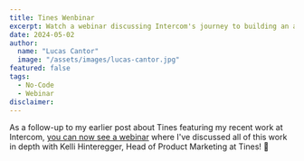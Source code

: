 ```yaml
---
title: Tines Wenbinar
excerpt: Watch a webinar discussing Intercom's journey to building an automation center of excellence using Tines.
date: 2024-05-02
author:
  name: "Lucas Cantor"
  image: "/assets/images/lucas-cantor.jpg"
featured: false
tags:
  - No-Code
  - Webinar
disclaimer:
---
```


As a follow-up to my earlier post about Tines featuring my recent work at Intercom, [you can now see a webinar](https://www.tines.com/webinars/intercom-s-journey-to-an-automation-center-of-excellence) where I've discussed all of this work in depth with Kelli Hinteregger, Head of Product Marketing at Tines! 🎉
